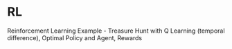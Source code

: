 # RL
Reinforcement Learning
Example - Treasure Hunt with Q Learning (temporal difference), Optimal Policy and Agent, Rewards
